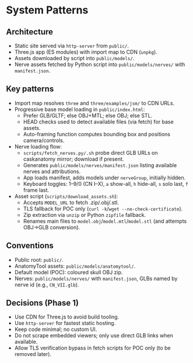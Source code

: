 # System Patterns

## Architecture
- Static site served via `http-server` from `public/`.
- Three.js app (ES modules) with import map to CDN (`unpkg`).
- Assets downloaded by script into `public/models/`.
 - Nerve assets fetched by Python script into `public/models/nerves/` with `manifest.json`.

## Key patterns
- Import map resolves `three` and `three/examples/jsm/` to CDN URLs.
- Progressive base model loading in `public/index.html`:
  - Prefer GLB/GLTF; else OBJ+MTL; else OBJ; else STL.
  - HEAD checks used to detect available files (via fetch) for base assets.
  - Auto-framing function computes bounding box and positions camera/controls.
- Nerve loading flow:
  - `scripts/fetch_nerves.py/.sh` probe direct GLB URLs on caskanatomy mirror; download if present.
  - Generates `public/models/nerves/manifest.json` listing available nerves and attributions.
  - App loads manifest, adds models under `nerveGroup`, initially hidden.
  - Keyboard toggles: 1–9/0 (CN I–X), `a` show-all, `h` hide-all, `s` solo last, `f` frame last.
- Asset script (`scripts/download_assets.sh`):
  - Accepts `MODEL_URL` to fetch .zip/.obj/.stl.
  - TLS fallback for POC only (`curl -k`/`wget --no-check-certificate`).
  - Zip extraction via `unzip` or Python `zipfile` fallback.
  - Renames main files to `model.obj`/`model.mtl`/`model.stl` (and attempts OBJ→GLB conversion).

## Conventions
- Public root: `public/`.
- AnatomyTool assets: `public/models/anatomytool/`.
- Default model (POC): coloured skull OBJ zip.
 - Nerves: `public/models/nerves/` with `manifest.json`, GLBs named by nerve id (e.g., `CN_VII.glb`).

## Decisions (Phase 1)
- Use CDN for Three.js to avoid build tooling.
- Use `http-server` for fastest static hosting.
- Keep code minimal; no custom UI.
 - Do not scrape embedded viewers; only use direct GLB links when available.
 - Allow TLS verification bypass in fetch scripts for POC only (to be removed later).
